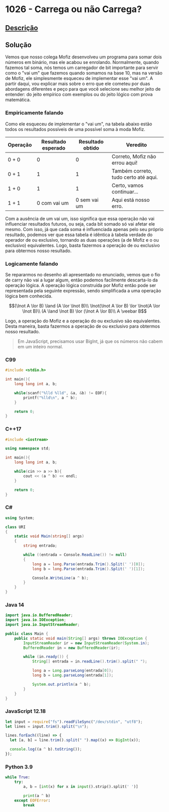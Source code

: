 # 1026 - Carrega ou não Carrega?

## [Descrição](https://www.beecrowd.com.br/judge/pt/problems/view/1026)

## Solução

Vemos que nosso colega Mofiz desenvolveu um programa para somar dois números em binário, mas ele acabou se enrolando. Normalmente, quando fazemos tal soma, nós temos um carregador de bit importante para servir como o "vai um" que fazemos quando somamos na base 10, mas na versão de Mofiz, ele simplesmente esqueceu de implementar esse "vai um". A partir daqui, vou explicar mais sobre o erro que ele cometeu por duas abordagens diferentes e peço para que você selecione seu melhor jeito de entender: do jeito empírico com exemplos ou do jeito lógico com prova matemática.

### Empiricamente falando

Como ele esqueceu de implementar o "vai um", na tabela abaixo estão todos os resultados possíveis de uma possível soma à moda Mofiz.

| Operação | Resultado esperado | Resultado obtido | Veredito                             |
| -------- | ------------------ | ---------------- | ------------------------------------ |
| 0 + 0    | 0                  | 0                | Correto, Mofiz não errou aqui!       |
| 0 + 1    | 1                  | 1                | Também correto, tudo certo até aqui. |
| 1 + 0    | 1                  | 1                | Certo, vamos continuar...            |
| 1 + 1    | 0 com vai um       | 0 sem vai um     | Aqui está nosso erro.                |

Com a ausência de um vai um, isso significa que essa operação não vai influenciar resultados futuros, ou seja, cada bit somado só vai afetar ele mesmo. Com isso, já que cada soma é influenciada apenas pelo seu próprio resultado, podemos ver que essa tabela é idêntica à tabela verdade do operador de ou exclusivo, tornando as duas operações (a de Mofiz e o ou exclusivo) equivalentes. Logo, basta fazermos a operação de ou exclusivo para obtermos nosso resultado.

### Logicamente falando

Se repararmos no desenho ali apresentado no enunciado, vemos que o fio de carry não vai a lugar algum, então podemos facilmente descarta-lo da operação lógica. A operação lógica construída por Mofiz então pode ser representada pela seguinte expressão, sendo simplificada a uma operação lógica bem conhecida.

$$(\lnot A \lor B) \land (A \lor \lnot B)\\
\lnot(\lnot A \lor B) \lor \lnot(A \lor \lnot B)\\
(A \land \lnot B) \lor (\lnot A \lor B)\\
A \veebar B$$

Logo, a operação do Mofiz e a operação do ou exclusivo são equivalentes. Desta maneira, basta fazermos a operação de ou exclusivo para obtermos nosso resultado.

> Em JavaScript, precisamos usar BigInt, já que os números não cabem em um inteiro normal.

### C99

```c
#include <stdio.h>

int main(){
    long long int a, b;

    while(scanf("%lld %lld", &a, &b) != EOF){
        printf("%lld\n", a ^ b);
    }

    return 0;
}
```

### C++17

```cpp
#include <iostream>

using namespace std;

int main(){
    long long int a, b;

    while(cin >> a >> b){
        cout << (a ^ b) << endl;
    }

    return 0;
}
```

### C#

```cs
using System;

class URI
{
    static void Main(string[] args)
    {
        string entrada;

        while ((entrada = Console.ReadLine()) != null)
        {
            long a = long.Parse(entrada.Trim().Split(' ')[0]);
            long b = long.Parse(entrada.Trim().Split(' ')[1]);

            Console.WriteLine(a ^ b);
        }
    }
}
```

### Java 14

```java
import java.io.BufferedReader;
import java.io.IOException;
import java.io.InputStreamReader;

public class Main {
    public static void main(String[] args) throws IOException {
        InputStreamReader ir = new InputStreamReader(System.in);
        BufferedReader in = new BufferedReader(ir);

        while (in.ready()) {
            String[] entrada = in.readLine().trim().split(" ");

            long a = Long.parseLong(entrada[0]);
            long b = Long.parseLong(entrada[1]);

            System.out.println(a ^ b);
        }
    }
}
```

### JavaScript 12.18

```javascript
let input = require("fs").readFileSync("/dev/stdin", "utf8");
let lines = input.trim().split("\n");

lines.forEach((line) => {
  let [a, b] = line.trim().split(" ").map((x) => BigInt(x));

  console.log((a ^ b).toString());
});
```

### Python 3.9

```python
while True:
    try:
        a, b = [int(x) for x in input().strip().split(' ')]

        print(a ^ b)
    except EOFError:
        break
```